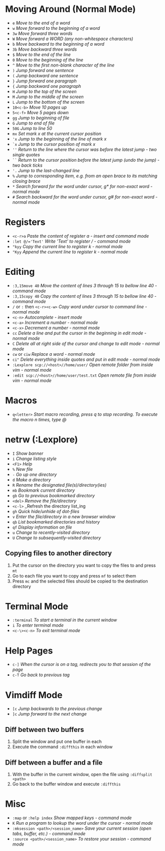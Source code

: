 # Moving Around (Normal Mode)

- `e` _Move to the end of a word_
- `w` _Move forward to the beginning of a word_
- `3w` _Move forward three words_
- `W` _Move forward a WORD (any non-whitespace characters)_
- `b` _Move backward to the beginning of a word_
- `3b` _Move backward three words_
- `$` _Move to the end of the line_
- `0` _Move to the beginning of the line_
- `^` _Move to the first non-blank character of the line_
- `)` _Jump forward one sentence_
- `(` _Jump backward one sentence_
- `}` _Jump forward one paragraph_
- `{` _Jump backward one paragraph_
- `H` _Jump to the top of the screen_
- `M` _Jump to the middle of the screen_
- `L` _Jump to the bottom of the screen_
- `10<c-b>` _Move 10 pages up_
- `5<c-f>` _Move 5 pages down_
- `gg` _Jump to beginning of file_
- `G` _Jump to end of file_
- `50G` _Jump to line 50_
- `mx` _Set mark x at the current cursor position_
- `'x` _Jump to the beginning of the line of mark x_
- `` `x `` _Jump to the cursor position of mark x_
- `''` _Return to the line where the cursor was before the latest jump - two single quotes_
- ` `` ` _Return to the cursor position before the latest jump (undo the jump) - two back ticks_
- `'.` _Jump to the last-changed line_
- `%` _Jump to corresponding item, e.g. from an open brace to its matching closing brace_
- `*` _Search forward for the word under cursor, g* for non-exact word - normal mode_
- `#` _Search backward for the word under cursor, g# for non-exact word - normal mode_

# Registers

- `<c-r>a` _Paste the content of register a - insert and command mode_
- `:let @/='Text'`  _Write 'Text' to register / - command mode_
- `"kyy` _Copy the current line to register k - normal mode_
- `"Kyy` _Append the current line to register k - normal mode_

# Editing

- `:3,15move 40` _Move the content of lines 3 through 15 to bellow line 40 - command mode_
- `:3,15copy 40` _Copy the content of lines 3 through 15 to bellow line 40 - command mode_
- `/` or `:` then `<c-r><c-w>` _Copy word under cursor to command line - normal mode_
- `<c-n>` _Autocomplete - insert mode_
- `<c-a>` _Increment a number - normal mode_
- `<c-x>` _Decrement a number - normal mode_
- `cc` _Delete a line and put the cursor in the beginning in edit mode - normal mode_
- `C` _Delete all at right side of the cursor and change to edit mode - normal mode_
- `cw` or `ciw` _Replace a word - normal mode_
- `ci"` _Delete everything inside quotes and put in edit mode - normal mode_
- `:Lexplore scp://<host>//home/user/` _Open remote folder from inside vim - normal mode_
- `:edit scp://<host>//home/user/test.txt` _Open remote file from inside vim - normal mode_

# Macros

- `q<letter>` _Start macro recording, press q to stop recording. To execute the macro n times, type <number>@<letter>_

# netrw (:Lexplore)

- `I` _Show banner_
- `i` _Change listing style_
- `<F1>` _Help_
- `%` _New file_
- `-` _Go up one directory_
- `d` _Make a directory_
- `R` _Rename the designated file(s)/directory(ies)_
- `mb` _Bookmark current directory_
- `gb` _Go to previous bookmarked directory_
- `<del>` _Remove the file/directory_
- `<c-l>` _Refresh the directory list_ing
- `gh` _Quick hide/unhide of dot-files_
- `v` _Enter the file/directory in a new browser window_
- `qb` _List bookmarked directories and history_
- `qf` _Display information on file_
- `u` _Change to recently-visited directory_
- `U` _Change to subsequently-visited directory_

## Copying files to another directory

1. Put the cursor on the directory you want to copy the files to and press `mt`
2. Go to each file you want to copy and press `mf` to select them
3. Press `mc` and the selected files should be copied to the destination directory

# Terminal Mode

- `:terminal` _To start a terminal in the current window_
- `i` _To enter terminal mode_
- `<c-\><c-n>` _To exit terminal mode_

# Help Pages
- `c-]` _When the cursor is on a tag, redirects you to that session of the page_
- `c-T` _Go back to previous tag_

# Vimdiff Mode

- `[c` _Jump backwards to the previous change_
- `]c` _Jump forward to the next change_

## Diff between two buffers
1. Split the window and put one buffer in each
2. Execute the command `:diffthis` in each window

## Diff between a buffer and a file
1. With the buffer in the current window, open the file using `:diffsplit <path>`
2. Go back to the buffer window and execute `:diffthis`

# Misc
- `:map` or `:help index` _Show mapped keys - command mode_
- `K` _Run a program to lookup the word under the cursor - normal mode_
- `:mksession <path>/<session_name>` _Save your current session (open tabs, buffer, etc.) - command mode_
- `:source <path>/<session_name>` _To restore your session - command mode_

